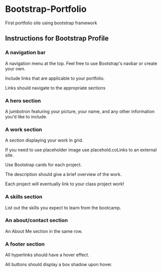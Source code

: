 # Bootstrap-Portfolio
First portfolio site using bootstrap framework

## Instructions for Bootstrap Profile

### A navigation bar

A navigation menu at the top. Feel free to use Bootstrap's navbar or create your own.

Include links that are applicable to your portfolio.

Links should navigate to the appropriate sections

### A hero section

A jumbotron featuring your picture, your name, and any other information you'd like to include.

### A work section

A section displaying your work in grid.

If you need to use placeholder image use placehold.coLinks to an external site.

Use Bootstrap cards for each project.

The description should give a brief overview of the work.

Each project will eventually link to your class project work!

### A skills section

List out the skills you expect to learn from the bootcamp.

### An about/contact section

An About Me section in the same row.

### A footer section

All hyperlinks should have a hover effect.

All buttons should display a box shadow upon hover.
